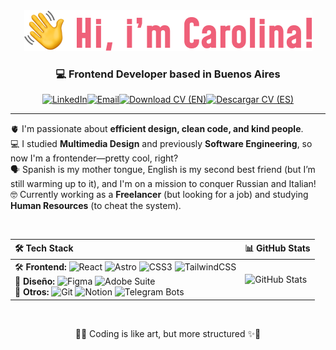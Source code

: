 <div align="center">
  <img src="https://github.com/CarooSilvestri/CarooSilvestri/raw/main/presentation.png" alt="cover" />
</div>

<b>
  <h3 align="center">
    💻 Frontend Developer based in Buenos Aires 
  </h3>
</b>

<div align="center">
  
[![LinkedIn](https://img.shields.io/badge/LinkedIn-0A66C2?style=for-the-badge&logo=linkedin&logoColor=white)](https://www.linkedin.com/in/caroo-silvestri/)[![Email](https://img.shields.io/badge/Email-D14836?style=for-the-badge&logo=gmail&logoColor=white)](mailto:mcsilvestri19@gmail.com)[![Download CV (EN)](https://img.shields.io/badge/Download%20CV%20(EN)-EF6079?style=for-the-badge&logo=download&logoColor=white)](https://github.com/CarooSilvestri/CarooSilvestri/blob/main/CV%20-%20Silvestri%20(EV).pdf)[![Descargar CV (ES)](https://img.shields.io/badge/Descargar%20CV%20(ES)-785FA5?style=for-the-badge&logo=download&logoColor=white)](https://github.com/CarooSilvestri/CarooSilvestri/blob/main/CV%20-%20Silvestri%20(SV).pdf)
  
</div>

---

🫀 I'm passionate about **efficient design, clean code, and kind people**.  
💻 I studied **Multimedia Design** and previously **Software Engineering**, so now I'm a frontender—pretty cool, right? <br />
🗣️ Spanish is my mother tongue, English is my second best friend (but I’m still warming up to it), and I'm on a mission to conquer Russian and Italian! <br/>
🤓 Currently working as a **Freelancer** (but looking for a job) and studying **Human Resources** (to cheat the system). 

<br />

<table align="center">
  <thead>
    <tr>
      <th align="left">🛠️ <strong>Tech Stack</strong></th>
      <th align="left"">📊 <strong>GitHub Stats</strong></th>
    </tr>
  </thead>
  <tr>
    <td> 
      🛠️ <strong>Frontend:</strong> 
      <img src="https://img.shields.io/badge/React-20232A?style=for-the-badge&logo=react&logoColor=61DAFB" alt="React" />
      <img src="https://img.shields.io/badge/Astro-FF5D01?style=for-the-badge&logo=astro&logoColor=white" alt="Astro" />
      <img src="https://img.shields.io/badge/CSS3-1572B6?style=for-the-badge&logo=css3&logoColor=white" alt="CSS3" />
      <img src="https://img.shields.io/badge/TailwindCSS-38B2AC?style=for-the-badge&logo=tailwind-css&logoColor=white" alt="TailwindCSS" />
      <br />
      🎨 <strong>Diseño:</strong> 
      <img src="https://img.shields.io/badge/Figma-F24E1E?style=for-the-badge&logo=figma&logoColor=white" alt="Figma" />
      <img src="https://img.shields.io/badge/Adobe%20Suite-FF0000?style=for-the-badge&logo=adobe&logoColor=white" alt="Adobe Suite" />
      <br />
      📌 <strong>Otros:</strong> 
      <img src="https://img.shields.io/badge/Git-F05032?style=for-the-badge&logo=git&logoColor=white" alt="Git" />
      <img src="https://img.shields.io/badge/Notion-000000?style=for-the-badge&logo=notion&logoColor=white" alt="Notion" />
      <img src="https://img.shields.io/badge/Telegram%20Bots-26A5E4?style=for-the-badge&logo=telegram&logoColor=white" alt="Telegram Bots" />
    </td>
    <td align="left">
      <img src="https://github-readme-stats.vercel.app/api/top-langs/?username=CarooSilvestri&layout=compact" alt="GitHub Stats" />
    </td>
  </tr>
</table>
<br />


<p align="center">
  🌸✨ Coding is like art, but more structured ✨🌸
</p>

